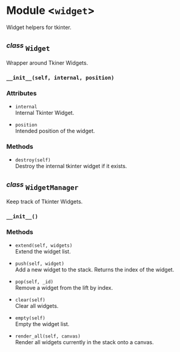 Module \<`widget`\>
===================
Widget helpers for tkinter.

<sup>*class*</sup> `Widget`
----------------------------
Wrapper around Tkiner Widgets.

### `__init__(self, internal, position)`

### Attributes
- `internal`
<br>        Internal Tkinter Widget.

- `position`
<br>        Intended position of the widget.

### Methods
- `destroy(self)`
<br>        Destroy the internal tkinter widget if it exists.


<sup>*class*</sup> `WidgetManager`
----------------------------------
Keep track of Tkinter Widgets.

### `__init__()`

### Methods
 - `extend(self, widgets)`
<br>        Extend the widget list.

- `push(self, widget)`
<br>        Add a new widget to the stack. Returns the index of the widget.

- `pop(self, _id)`
<br>        Remove a widget from the lift by index.

- `clear(self)`
<br>        Clear all widgets.

- `empty(self)`
<br>        Empty the widget list.

- `render_all(self, canvas)`
<br>        Render all widgets currently in the stack onto a canvas.
